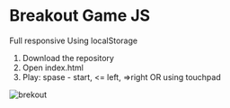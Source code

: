 # Breakout Game JS

Full responsive
Using  localStorage

1) Download the repository
2) Open index.html
3) Play: spase - start, <= left, =>right OR using touchpad

![brekout](https://user-images.githubusercontent.com/66250856/117122057-b696ca80-ad95-11eb-9ae4-7ec1d2ec8bf0.png)
